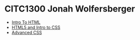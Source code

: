 # CITC1300 Jonah Wolfersberger




<ul>
    <li><a href="intro_to_html/index.html" target="_blank">Intro To HTML</a></li>
    <li><a href="HTML5_intro_to_css/index.html" target="_blank">HTML5 and Intro to CSS</a></li>
    <li><a href="adv_css/index.html" target="_blank">Advanced CSS</a></li>
</ul>